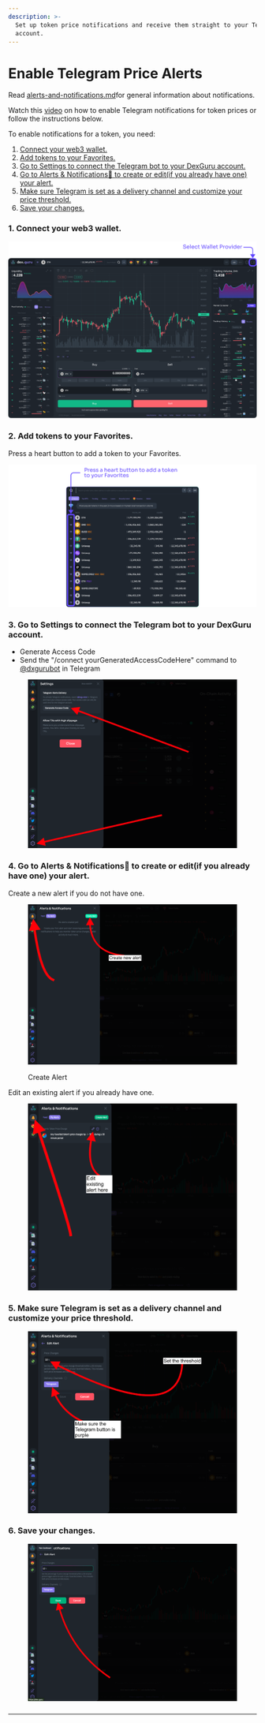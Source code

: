 ```yaml
---
description: >-
  Set up token price notifications and receive them straight to your Telegram
  account.
---
```


# Enable Telegram Price Alerts

Read [alerts-and-notifications.md](../general/features/alerts-and-notifications.md "mention")for general information about notifications.

Watch this [video](https://www.youtube.com/watch?v=PobSLoS2YRg) on how to enable Telegram notifications for token prices or follow the instructions below.&#x20;

To enable notifications for a token, you need:&#x20;

1. [Connect your web3 wallet.](enable-telegram-price-alerts.md#1.-connect-your-web3-wallet.)
2. [Add tokens to your Favorites.](enable-telegram-price-alerts.md#2.-add-tokens-to-your-favorites.)
3. [Go to Settings to connect the Telegram bot to your DexGuru account.](enable-telegram-price-alerts.md#3.-go-to-settings.)
4. [Go to Alerts & Notifications🔔 to create or edit(if you already have one) your alert.](enable-telegram-price-alerts.md#4.-go-to-alerts-and-notifications-to-create-or-edit-if-you-already-have-one-your-alert.)
5. [Make sure Telegram is set as a delivery channel and customize your price threshold.](enable-telegram-price-alerts.md#5.-make-sure-telegram-is-set-as-a-delivery-channel-and-customize-your-price-threshold.)
6. [Save your changes.](enable-telegram-price-alerts.md#undefined)

### 1. **Connect your web3 wallet.**

![](<../.gitbook/assets/1. Connect your web3 wallet..png>)

### 2. Add tokens to your Favorites.&#x20;

Press a heart button to add a token to your Favorites.

![](<../.gitbook/assets/2. Add tokens to your Favorites..png>)

### 3. Go to Settings to connect the Telegram bot to your DexGuru account.&#x20;

* Generate Access Code
* Send the "/connect yourGeneratedAccessCodeHere" command to [@dxgurubot](https://t.me/dxgurubot) in Telegram&#x20;

<figure><img src="../.gitbook/assets/Screen Shot 2022-10-04 at 3.41.28 PM.png" alt=""><figcaption></figcaption></figure>

### 4. Go to Alerts & Notifications🔔 to create or edit(if you already have one) your alert.

Create a new alert if you do not have one.

<figure><img src="../.gitbook/assets/Screen Shot 2022-10-04 at 5.29.41 PM (1).png" alt=""><figcaption><p>Create Alert</p></figcaption></figure>

Edit an existing alert if you already have one.&#x20;

<figure><img src="../.gitbook/assets/Screen Shot 2022-10-04 at 5.27.13 PM (1).png" alt=""><figcaption></figcaption></figure>

### **5.** Make sure Telegram is set as a delivery channel and customize your price threshold.

<figure><img src="../.gitbook/assets/Screen Shot 2022-10-04 at 5.41.35 PM.png" alt=""><figcaption></figcaption></figure>

### 6. **Save your changes.**

<figure><img src="../.gitbook/assets/Screen Shot 2022-10-04 at 5.48.32 PM.png" alt=""><figcaption></figcaption></figure>

###

****

###
